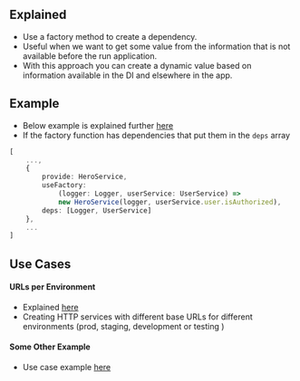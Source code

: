 ## Explained
- Use a factory method to create a dependency.
- Useful when we want to get some value from the information that is not available before the run application.
- With this approach you can create a dynamic value based on information available in the DI and elsewhere in the app.

## Example
- Below example is explained further [here](https://angular.io/guide/dependency-injection-providers#factory-providers-usefactory)
- If the factory function has dependencies that put them in the `deps` array
```typescript
[
	...,
	{ 
		provide: HeroService, 
		useFactory: 
			(logger: Logger, userService: UserService) => 
			new HeroService(logger, userService.user.isAuthorized),
		deps: [Logger, UserService] 
	},
	...
]
```

## Use Cases

#### URLs per Environment
- Explained [here](https://medium.com/@hungbui/factory-usefactory-in-angular-di-a9c432cc466b)
- Creating HTTP services with different base URLs for different environments (prod, staging, development or testing )
#### Some Other Example
- Use case example [here](https://developer.okta.com/blog/2022/10/11/angular-dependency-injection#configure-with-usefactory)